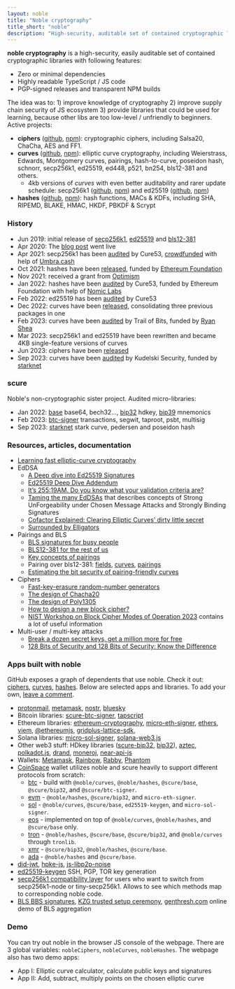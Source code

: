 ```yaml
---
layout: noble
title: "Noble cryptography"
title_short: "noble"
description: "High-security, auditable set of contained cryptographic libraries and tools"
---
```


**noble cryptography** is a high-security, easily auditable set of contained cryptographic libraries with following features:

* Zero or minimal dependencies
* Highly readable TypeScript / JS code
* PGP-signed releases and transparent NPM builds

The idea was to: 1) improve knowledge of cryptography 2) improve supply chain security of JS ecosystem 3) provide libraries that could be used for learning, because other libs are too low-level / unfriendly to beginners. Active projects:

* **ciphers** ([github](https://github.com/paulmillr/noble-ciphers), [npm](https://www.npmjs.com/package/@noble/ciphers)): cryptographic ciphers, including Salsa20, ChaCha, AES and FF1.
* **curves** ([github](https://github.com/paulmillr/noble-curves), [npm](https://www.npmjs.com/package/@noble/curves)): elliptic curve cryptography, including Weierstrass, Edwards, Montgomery curves, pairings, hash-to-curve, poseidon hash, schnorr, secp256k1, ed25519, ed448, p521, bn254, bls12-381 and others.
    * 4kb versions of _curves_ with even better auditability and rarer update schedule: secp256k1 ([github](https://github.com/paulmillr/noble-secp256k1), [npm](https://www.npmjs.com/package/@noble/secp256k1)) and ed25519 ([github](https://github.com/paulmillr/noble-ed25519), [npm](https://www.npmjs.com/package/@noble/ed25519))
* **hashes** ([github](https://github.com/paulmillr/noble-hashes), [npm](https://www.npmjs.com/package/@noble/hashes)): hash functions, MACs & KDFs, including SHA, RIPEMD, BLAKE, HMAC, HKDF, PBKDF & Scrypt

### History

* Jun 2019: initial release of [secp256k1](https://github.com/paulmillr/noble-secp256k1/commit/d544593d752a3101414eb1b3c3bee0c0fec349db), [ed25519](https://github.com/paulmillr/noble-ed25519/commit/36ded8a5dcc83ed171d05bb1c66ba7791b2299eb) and [bls12-381](https://github.com/paulmillr/noble-bls12-381/commit/d25ed4d8f1e91fc7a9858ac81c8cb52179f29ee0)
* Apr 2020: The [blog post](/posts/noble-secp256k1-fast-ecc/) went live
* Apr 2021: secp256k1 has been [audited](https://cure53.de/pentest-report_noble-lib.pdf) by Cure53, [crowdfunded](https://gitcoin.co/grants/2451/audit-of-noble-secp256k1-cryptographic-library) with help of [Umbra.cash](https://umbra.cash)
* Oct 2021: hashes have been [released](https://github.com/paulmillr/noble-hashes/commit/54dfdfd9fc209814effbcbf20819336736be9273), funded by [Ethereum Foundation](https://ethereum.org/en/)
* Nov 2021: received a grant from [Optimism](https://www.optimism.io)
* Jan 2022: hashes have been [audited](https://cure53.de/pentest-report_hashing-libs.pdf) by Cure53, funded by Ethereum Foundation with help of [Nomic Labs](https://nomiclabs.io)
* Feb 2022: ed25519 has been [audited](https://cure53.de/pentest-report_ed25519.pdf) by Cure53
* Dec 2022: curves have been [released](https://github.com/paulmillr/noble-curves/commit/a20a357225b2359534644663f11a70f19653fae9), consolidating three previous packages in one
* Feb 2023: curves have been [audited](https://github.com/trailofbits/publications/blob/master/reviews/2023-01-ryanshea-noblecurveslibrary-securityreview.pdf) by Trail of Bits, funded by [Ryan Shea](https://www.shea.io)
* Mar 2023: secp256k1 and ed25519 have been rewritten and became 4KB single-feature versions of curves
* Jun 2023: ciphers have been [released](https://github.com/paulmillr/noble-ciphers/commit/f0e21ed3496a0d6082027effbc54d2e7f4db2027)
* Sep 2023: curves have been [audited](https://github.com/paulmillr/noble-curves/blob/main/audit/2023-09-kudelski-audit-starknet.pdf) by Kudelski Security, funded by [starknet](https://www.starknet.io/en)

### scure

Noble's non-cryptographic sister project. Audited micro-libraries:

* Jan 2022: [base](https://github.com/paulmillr/scure-base) base64, bech32..., [bip32](https://github.com/paulmillr/scure-bip32) hdkey, [bip39](https://github.com/paulmillr/scure-bip39) mnemonics
* Feb 2023: [btc-signer](https://github.com/paulmillr/scure-btc-signer) transactions, segwit, taproot, psbt, multisig
* Sep 2023: [starknet](https://github.com/paulmillr/scure-starknet) stark curve, pedersen and poseidon hash

### Resources, articles, documentation

* [Learning fast elliptic-curve cryptography](/posts/noble-secp256k1-fast-ecc/)
* EdDSA
    * [A Deep dive into Ed25519 Signatures](https://cendyne.dev/posts/2022-03-06-ed25519-signatures.html)
    * [Ed25519 Deep Dive Addendum](https://cendyne.dev/posts/2022-09-11-ed25519-deep-dive-addendum.html)
    * [It’s 255:19AM. Do you know what your validation criteria are?](https://hdevalence.ca/blog/2020-10-04-its-25519am)
    * [Taming the many EdDSAs](https://csrc.nist.gov/csrc/media/Presentations/2023/crclub-2023-03-08/images-media/20230308-crypto-club-slides--taming-the-many-EdDSAs.pdf) that describes concepts of Strong UnForgeability under Chosen Message Attacks and Strongly Binding Signatures
    * [Cofactor Explained: Clearing Elliptic Curves’ dirty little secret](https://loup-vaillant.fr/tutorials/cofactor)
    * [Surrounded by Elligators](https://loup-vaillant.fr/articles/implementing-elligator)
* Pairings and BLS
    * [BLS signatures for busy people](https://gist.github.com/paulmillr/18b802ad219b1aee34d773d08ec26ca2)
    * [BLS12-381 for the rest of us](https://hackmd.io/@benjaminion/bls12-381)
    * [Key concepts of pairings](https://medium.com/@alonmuroch_65570/bls-signatures-part-2-key-concepts-of-pairings-27a8a9533d0c)
    * Pairing over bls12-381: [fields](https://research.nccgroup.com/2020/07/06/pairing-over-bls12-381-part-1-fields/), [curves](https://research.nccgroup.com/2020/07/13/pairing-over-bls12-381-part-2-curves/), [pairings](https://research.nccgroup.com/2020/08/13/pairing-over-bls12-381-part-3-pairing/)
    * [Estimating the bit security of pairing-friendly curves](https://research.nccgroup.com/2022/02/03/estimating-the-bit-security-of-pairing-friendly-curves/)
* Ciphers
    * [Fast-key-erasure random-number generators](https://blog.cr.yp.to/20170723-random.html)
    * [The design of Chacha20](https://loup-vaillant.fr/tutorials/chacha20-design)
    * [The design of Poly1305](https://loup-vaillant.fr/tutorials/poly1305-design)
    * [How to design a new block cipher?](https://crypto.stackexchange.com/a/39792/71535)
    * [NIST Workshop on Block Cipher Modes of Operation 2023](https://csrc.nist.gov/Events/2023/third-workshop-on-block-cipher-modes-of-operation) contains a lot of useful information
* Multi-user / multi-key attacks
    * [Break a dozen secret keys, get a million more for free](https://blog.cr.yp.to/20151120-batchattacks.html)
    * [128 Bits of Security and 128 Bits of Security: Know the Difference](https://loup-vaillant.fr/tutorials/128-bits-of-security)

### Apps built with noble

GitHub exposes a graph of dependents that use noble. Check it out: [ciphers](https://github.com/paulmillr/noble-ciphers/network/dependents), [curves](https://github.com/paulmillr/noble-curves/network/dependents), [hashes](https://github.com/paulmillr/noble-hashes/network/dependents). Below are selected apps and libraries. To add your own, [leave a comment](https://github.com/paulmillr/noble-curves/discussions/90).

* [protonmail](https://github.com/ProtonMail/WebClients), [metamask](https://gist.github.com/paulmillr/4f268f448d4e4dc31ff99503f6935a29), [nostr](https://github.com/nbd-wtf/nostr-tools), [bluesky](https://github.com/bluesky-social/atproto)
* Bitcoin libraries: [scure-btc-signer](https://github.com/paulmillr/scure-btc-signer), [tapscript](https://github.com/cmdruid/tapscript)
* Ethereum libraries: [ethereum-cryptography](https://github.com/ethereum/js-ethereum-cryptography), [micro-eth-signer](https://github.com/paulmillr/micro-eth-signer), [ethers](https://github.com/ethers-io/ethers.js), [viem](https://viem.sh), [@ethereumjs](https://github.com/ethereumjs/ethereumjs-monorepo), [gridplus-lattice-sdk](https://github.com/GridPlus/lattice-eth2-utils),
* Solana libraries: [micro-sol-signer](https://github.com/paulmillr/micro-sol-signer), [solana-web3.js](https://github.com/solana-labs/solana-web3.js)
* Other web3 stuff: HDkey libraries ([scure-bip32](https://github.com/paulmillr/scure-bip32), [bip32](https://github.com/bitcoinjs/bip32)), [aztec](https://github.com/AztecProtocol/aztec-packages), [polkadot.js](https://github.com/polkadot-js/common), [drand](https://github.com/drand/drand-client), [moneroj](https://github.com/beritani/moneroj), [near-api-js](https://github.com/near/near-api-js/blob/7c9142fed5a0ca10a710bd519f7d3543bd2a5a95/packages/crypto/package.json#L23)
* Wallets: [Metamask](https://github.com/MetaMask/eth-sig-util), [Rainbow](https://github.com/rainbow-me/browser-extension), [Rabby](https://github.com/RabbyHub/Rabby), [Phantom](https://phantom.app)
* [CoinSpace](https://github.com/CoinSpace/CoinSpace) wallet utilizes noble and scure heavily to support different protocols from scratch:
    * [btc](https://github.com/CoinSpace/cs-bitcoin-wallet) - build with `@noble/curves`, `@noble/hashes`, `@scure/base`, `@scure/bip32`, and `@scure/btc-signer`.
    * [evm](https://github.com/CoinSpace/cs-evm-wallet) - `@noble/hashes`, `@scure/bip32`, and `micro-eth-signer`.
    * [sol](https://github.com/CoinSpace/cs-solana-wallet) - `@noble/curves`, `@scure/base`, `ed25519-keygen`, and `micro-sol-signer`.
    * [eos](https://github.com/CoinSpace/cs-eos-wallet) - implemented on top of `@noble/curves`, `@noble/hashes`, and `@scure/base` only.
    * [tron](https://github.com/CoinSpace/cs-tron-wallet) - `@noble/hashes`, `@scure/base`, `@scure/bip32`, and `@noble/curves` through `tronlib`.
    * [xmr](https://github.com/CoinSpace/cs-monero-wallet) - `@scure/bip32`, `@noble/hashes`, `@scure/base`.
    * [ada](https://github.com/CoinSpace/cs-cardano-wallet) - `@noble/hashes` and `@scure/base`.
* [did-jwt](https://github.com/decentralized-identity/did-jwt), [hpke-js](https://github.com/dajiaji/hpke-js), [js-libp2p-noise](https://github.com/ChainSafe/js-libp2p-noise)
* [ed25519-keygen](https://github.com/paulmillr/ed25519-keygen) SSH, PGP, TOR key generation
* [secp256k1 compatibility layer](https://github.com/ethereum/js-ethereum-cryptography/blob/2.0.0/src/secp256k1-compat.ts) for users who want to switch from secp256k1-node or tiny-secp256k1\. Allows to see which methods map to corresponding noble code.
* [BLS BBS signatures](https://github.com/Wind4Greg/BBS-Draft-Checks), [KZG trusted setup ceremony](https://github.com/dsrvlabs/czg-keremony), [genthresh.com](https://genthresh.com/) online demo of BLS aggregation

### Demo

You can try out noble in the browser JS console of the webpage. There are 3 global variables: `nobleCiphers`, `nobleCurves`, `nobleHashes`. The webpage also has two demo apps:

* App I: Elliptic curve calculator, calculate public keys and signatures
* App II: Add, subtract, multiply points on the chosen elliptic curve
